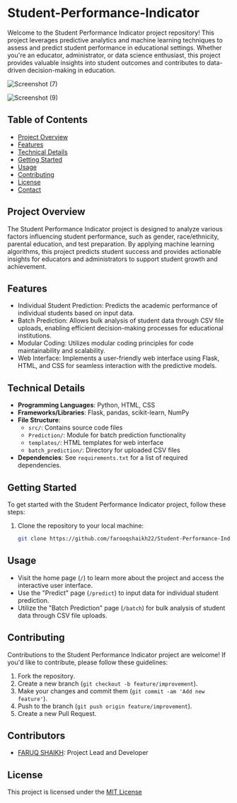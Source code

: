 # Student-Performance-Indicator


Welcome to the Student Performance Indicator project repository! This project leverages predictive analytics and machine learning techniques to assess and predict student performance in educational settings. Whether you're an educator, administrator, or data science enthusiast, this project provides valuable insights into student outcomes and contributes to data-driven decision-making in education.


![Screenshot (7)](https://github.com/farooqshaikh22/Student-Performance-Indicator/assets/127769353/eab2d8c5-4817-4cbd-a74b-f4b598401f5c)



![Screenshot (9)](https://github.com/farooqshaikh22/Student-Performance-Indicator/assets/127769353/a56c126d-3b4f-40e4-a464-f59cd3ee66d1)



## Table of Contents

- [Project Overview](#project-overview)
- [Features](#features)
- [Technical Details](#technical-details)
- [Getting Started](#getting-started)
- [Usage](#usage)
- [Contributing](#contributing)
- [License](#license)
- [Contact](#contact)

## Project Overview

The Student Performance Indicator project is designed to analyze various factors influencing student performance, such as gender, race/ethnicity, parental education, and test preparation. By applying machine learning algorithms, this project predicts student success and provides actionable insights for educators and administrators to support student growth and achievement.

## Features

- Individual Student Prediction: Predicts the academic performance of individual students based on input data.
- Batch Prediction: Allows bulk analysis of student data through CSV file uploads, enabling efficient decision-making processes for educational institutions.
- Modular Coding: Utilizes modular coding principles for code maintainability and scalability.
- Web Interface: Implements a user-friendly web interface using Flask, HTML, and CSS for seamless interaction with the predictive models.

## Technical Details

- **Programming Languages**: Python, HTML, CSS
- **Frameworks/Libraries**: Flask, pandas, scikit-learn, NumPy
- **File Structure**:
  - `src/`: Contains source code files
  - `Prediction/`: Module for batch prediction functionality
  - `templates/`: HTML templates for web interface
  - `batch_prediction/`: Directory for uploaded CSV files
- **Dependencies**: See `requirements.txt` for a list of required dependencies.

## Getting Started

To get started with the Student Performance Indicator project, follow these steps:

1. Clone the repository to your local machine:

   ```bash
   git clone https://github.com/farooqshaikh22/Student-Performance-Indicator.git

## Usage

- Visit the home page (`/`) to learn more about the project and access the interactive user interface.
- Use the "Predict" page (`/predict`) to input data for individual student prediction.
- Utilize the "Batch Prediction" page (`/batch`) for bulk analysis of student data through CSV file uploads.

## Contributing

Contributions to the Student Performance Indicator project are welcome! If you'd like to contribute, please follow these guidelines:

1. Fork the repository.
2. Create a new branch (`git checkout -b feature/improvement`).
3. Make your changes and commit them (`git commit -am 'Add new feature'`).
4. Push to the branch (`git push origin feature/improvement`).
5. Create a new Pull Request.

## Contributors

- [FARUQ SHAIKH](#): Project Lead and Developer

## License

This project is licensed under the [MIT License](LICENSE)





